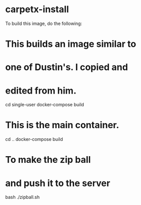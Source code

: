 # carpetx-install
To build this image, do the following:

  # This builds an image similar to
  # one of Dustin's. I copied and
  # edited from him.
  cd single-user
  docker-compose build

  # This is the main container.
  cd ..
  docker-compose build

  # To make the zip ball
  # and push it to the server
  bash ./zipball.sh 
